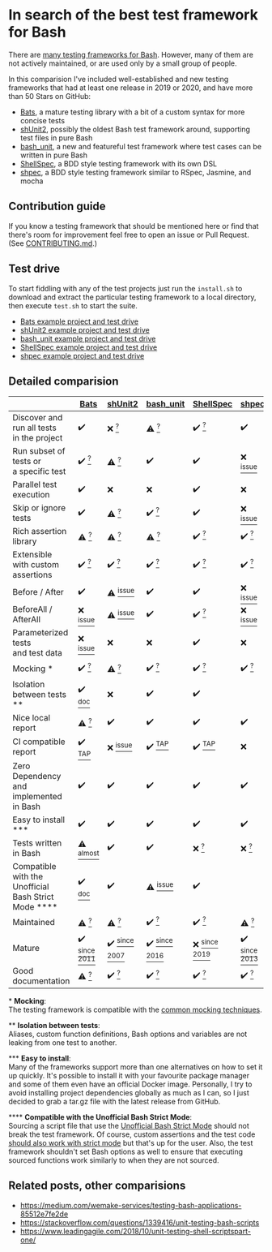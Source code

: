 # In search of the best test framework for Bash

There are [many testing frameworks for Bash](https://stackoverflow.com/questions/1339416/unit-testing-bash-scripts).
However, many of them are not actively maintained, or are used only by a small group of people.

In this comparision I've included well-established and new testing frameworks that had at least one release in
2019 or 2020, and have more than 50 Stars on GitHub:

- [Bats](https://github.com/bats-core/bats-core), a mature testing library with a bit of a custom syntax for more concise tests
- [shUnit2](https://github.com/kward/shunit2), possibly the oldest Bash test framework around, supporting test files in pure Bash
- [bash_unit](https://github.com/pgrange/bash_unit), a new and featureful test framework where test cases can be written in pure Bash
- [ShellSpec](https://github.com/shellspec/shellspec), a BDD style testing framework with its own DSL
- [shpec](https://github.com/rylnd/shpec), a BDD style testing framework similar to RSpec, Jasmine, and mocha


## Contribution guide

If you know a testing framework that should be mentioned here or find that there's room for improvement feel free to
open an issue or Pull Request. (See [CONTRIBUTING.md](https://github.com/dodie/testing-in-bash/blob/master/CONTRIBUTING.md).)


## Test drive

To start fiddling with any of the test projects just run the `install.sh` to download and extract the particular
testing framework to a local directory, then execute `test.sh` to start the suite.

- [Bats example project and test drive](example-bats)  
- [shUnit2 example project and test drive](example-shunit2)
- [bash_unit example project and test drive](example-bash_unit)
- [ShellSpec example project and test drive](example-shellspec)
- [shpec example project and test drive](example-shpec)


## Detailed comparision

|                                                               | [Bats](https://github.com/bats-core/bats-core)                                           | [shUnit2](https://github.com/kward/shunit2)                                                                                   | [bash_unit](https://github.com/pgrange/bash_unit)                         | [ShellSpec](https://github.com/shellspec/shellspec)                        | [shpec](https://github.com/rylnd/shpec)                             |
|---------------------------------------------------------------|------------------------------------------------------------------------------------------|-------------------------------------------------------------------------------------------------------------------------------|---------------------------------------------------------------------------|----------------------------------------------------------------------------|---------------------------------------------------------------------|
| Discover and run all tests<br/>in the project                 | ✔️                                                                                       | ❌ [<sup>?</sup>](example-shunit2#test-discovery)                                                                              | ⚠ [<sup>?</sup>](example-bash_unit#test-discovery)                        | ✔️ [<sup>?</sup>](example-shellspec#test-discovery)                        | ✔️                                                                  |
| Run subset of tests or<br/>a specific test                    | ✔️ [<sup>?</sup>](example-bats#test-discovery)                                           | ⚠ [<sup>?</sup>](example-shunit2#test-discovery)                                                                              | ✔️                                                                        | ✔️                                                                         |  ❌ [<sup>issue</sup>](https://github.com/rylnd/shpec/issues/31)                                                                   |
| Parallel test execution                                       | ✔️                                                                                       | ❌                                                                                                                             | ❌                                                                         | ✔️                                                                         |  ❌                                                                   |
| Skip or ignore tests                                          | ✔️                                                                                       | ⚠ [<sup>?</sup>](example-shunit2#skip-tests)                                                                                  | ✔️ [<sup>?</sup>](example-bash_unit#skip-tests)                           | ✔️                                                                         | ❌ [<sup>issue</sup>](https://github.com/rylnd/shpec/issues/57)                                                                    |
| Rich assertion library                                        | ⚠ [<sup>?</sup>](example-bats#assertions)                                                | ⚠ [<sup>?</sup>](example-shunit2#assertions)                                                                                  | ⚠ [<sup>?</sup>](example-bash_unit#assertions)                            | ✔️ [<sup>?</sup>](example-shellspec#assertions)                            | ✔️ [<sup>?</sup>](example-shpec#assertions)                         |
| Extensible with custom assertions                             | ✔️ [<sup>?</sup>](example-bats#custom-assertions)                                        | ✔️ [<sup>?</sup>](example-shunit2#custom-assertions)                                                                          | ✔️ [<sup>?</sup>](example-bash_unit#custom-assertions)                    | ✔️ [<sup>?</sup>](example-shellspec#custom-assertions)                     | ✔️ [<sup>?</sup>](example-shpec#custom-assertions)                  |
| Before / After                                                | ✔️                                                                                       | ⚠ [<sup>issue</sup>](https://github.com/kward/shunit2/issues/112)                                                             | ✔️                                                                        | ✔️                                                                         |  ❌ [<sup>issue</sup>](https://github.com/rylnd/shpec/issues/52)    |
| BeforeAll / AfterAll                                          | ❌ [<sup>issue</sup>](example-bats#test-discovery)                                        | ⚠ [<sup>issue</sup>](https://github.com/kward/shunit2/issues/112)                                                             | ✔️                                                                        | ✔️ [<sup>?</sup>](example-shellspec#test-format)                           | ❌ [<sup>issue</sup>](https://github.com/rylnd/shpec/issues/52)     |
| Parameterized tests<br/>and test data                         | ❌ [<sup>issue</sup>](https://github.com/sstephenson/bats/issues/136)                     | ❌                                                                                                                             | ❌                                                                         | ✔️                                                                         |  ❌                                                                   |
| Mocking \*                                                    | ✔️ [<sup>?</sup>](example-bats#mocking)                                                  | ⚠ [<sup>?</sup>](example-shunit2#mocking)                                                                                     | ✔️ [<sup>?</sup>](example-bash_unit#mocking)                              | ✔️ [<sup>?</sup>](example-shellspec#mocking)                               | ✔️ [<sup>?</sup>](example-shpec#mocking)                            |
| Isolation between tests \*\*                                  | ✔️ [<sup>doc</sup>](https://github.com/bats-core/bats-core/wiki/Bats-Evaluation-Process) | ❌                                                                                                                             | ✔️                                                                        | ✔️                                                                         |                                                                     |
| Nice local report                                             | ⚠ [<sup>?</sup>](example-bats#report)                                                    | ✔️                                                                                                                            | ✔️                                                                        | ✔️                                                                         | ✔️                                                                    |
| CI compatible report                                          | ✔️ [<sup>TAP</sup>](http://testanything.org/)                                            | ❌ [<sup>issue</sup>](https://github.com/kward/shunit2/issues/31)                                                              | ✔️ [<sup>TAP</sup>](http://testanything.org/)                             | ✔️ [<sup>TAP</sup>](http://testanything.org/)                              |  ❌                                                                   |
| Zero Dependency and<br/>implemented in Bash                   | ✔️                                                                                       | ✔️                                                                                                                            | ✔️                                                                        | ✔️                                                                         | ✔️                                                                  |
| Easy to install \*\*\*                                        | ✔️                                                                                       | ✔️                                                                                                                            | ✔️                                                                        | ✔️                                                                         | ✔️                                                                  |
| Tests written in Bash                                         | ⚠ [<sup>almost</sup>](example-bats#test-format)                                          | ✔️                                                                                                                            | ✔️                                                                        | ❌ [<sup>?</sup>](example-shellspec#test-format)                            | ❌ [<sup>?</sup>](example-shpec#test-format)                         |
| Compatible with the <br/>Unofficial Bash Strict Mode \*\*\*\* | ✔️ [<sup>doc</sup>](https://github.com/bats-core/bats-core/pull/26)                      | ✔️                                                                                                                            | ⚠ [<sup>issue</sup>](https://github.com/pgrange/bash_unit/issues/61)      | ✔️                                                                         |                                                                     |
| Maintained                                                    | ⚠ [<sup>?</sup>](example-bats#activity)                                                  | ⚠ [<sup>?</sup>](example-shunit2#activity)                                                                                    | ✔️ [<sup>?</sup>](example-bash_unit#activity)                             | ✔️ [<sup>?</sup>](example-shellspec#activity)                              | ⚠ [<sup>?</sup>](example-shpec#activity)                            |
| Mature                                                        | ✔️ [<sup>since 2011</sup>](https://github.com/bats-core/bats-core/releases)              | ✔️ [<sup>since 2007</sup>](https://github.com/kward/shunit2/commits/master?after=0f0a77b6b257f24d2b3ef1b28096fdd154a19f22+10) | ✔️ [<sup>since 2016</sup>](https://github.com/pgrange/bash_unit/releases) | ❌ [<sup>since 2019</sup>](https://github.com/shellspec/shellspec/releases) | ✔️ [<sup>since 2013</sup>](https://github.com/rylnd/shpec/releases) |
| Good documentation                                            | ⚠ [<sup>?</sup>](example-bats#documentation)                                             | ✔️ [<sup>?</sup>](example-shunit2#documentation)                                                                              | ✔️ [<sup>?</sup>](example-bash_unit#documentation)                        | ✔️ [<sup>?</sup>](example-shellspec#documentation)                         | ✔️ [<sup>?</sup>](example-shpec#documentation)                      |

\* **Mocking**:<br/>
The testing framework is compatible with the [common mocking techniques](https://github.com/dodie/testing-in-bash/tree/master/mocking).

\*\* **Isolation between tests**:<br/>
Aliases, custom function definitions, Bash options and variables are not leaking from one test
to another.

\*\*\* **Easy to install**:<br/>
Many of the frameworks support more than one alternatives on how to set it up quickly. It's possible
to install it with your favourite package manager and some of them even have an official Docker image.
Personally, I try to avoid installing project dependencies globally as much as I can,
so I just decided to grab a tar.gz file with the latest release from GitHub.

\*\*\*\* **Compatible with the Unofficial Bash Strict Mode**:<br/>
Sourcing a script file that use the [Unofficial Bash Strict Mode](http://redsymbol.net/articles/unofficial-bash-strict-mode/) should
not break the test framework. Of course, custom assertions and the test code
[should also work with strict mode](https://github.com/dodie/testing-in-bash/tree/master/strictmode) but that's up for the user.
Also, the test framework shouldn't set Bash options as well to ensure that executing sourced functions work similarly to when they are not sourced.


## Related posts, other comparisions

- https://medium.com/wemake-services/testing-bash-applications-85512e7fe2de
- https://stackoverflow.com/questions/1339416/unit-testing-bash-scripts
- https://www.leadingagile.com/2018/10/unit-testing-shell-scriptspart-one/
